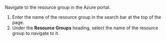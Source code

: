Navigate to the resource group in the Azure portal.

1. Enter the name of the resource group in the search bar at the top of the page.
1. Under the **Resource Groups** heading, select the name of the resource group to navigate to it.